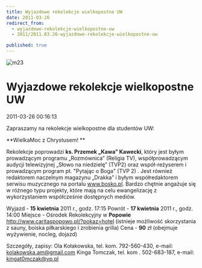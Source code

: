```yaml
---
title: Wyjazdowe rekolekcje wielkopostne UW
date: 2011-03-26
redirect_from: 
  - wyjazdowe-rekolekcje-wielkopostne-uw
  - 2011/2011.03.26-wyjazdowe-rekolekcje-wielkopostne-uw

published: true
---
```



![m23](images/stories/m23.jpg)

# Wyjazdowe rekolekcje wielkopostne UW

<time>2011-03-26 00:16:13</time>


Zapraszamy na
rekolekcje wielkopostne dla studentów UW:

**WielkaMoc z Chrystusem!
**

Rekolekcje poprowadzi **ks. Przemek „Kawa” Kawecki**, który jest byłym prowadzącym programu „Rozmównica” (Religia TV), współprowadzącym audycji telewizyjnej „Słowo na niedzielę” (TVP2) oraz współ-reżyserem i prowadzącym program pt. "Pytając o Boga" (TVP 2) . Jest również redaktorem naczelnym magazynu „Drakka” i byłym współredaktorem serwisu muzycznego na portalu www.bosko.pl. Bardzo chętnie angażuje się w różnego typu projekty, które mają na celu ewangelizację z wykorzystaniem współcześnie dostępnych mediów.
  

Wyjazd - **15 kwietnia** 2011 r., godz. 17:15 
Powrót - **17 kwietnia** 2011 r., godz. 14:00
Miejsce - Ośrodek Rekolekcyjny w **Popowie**  http://www.caritaspopowo.pl/?pokaz=hotel
(istnieje możliwość skorzystania z sauny, boiska piłkarskiego i zrobienia grilla)
Cena - **90** zł (obejmuje wyżywienie, nocleg, dojazd)

Szczegóły, zapisy:
Ola Kołakowska, tel. kom. 792-560-430, e-mail: kolakowska.am@gmail.com
Kinga Tomczak, tel. kom . 502-683-187, e-mail: kingat0mczak@vp.pl

 


<!--CONTENT FROM OLD SERVER (jos before 2013): 
Zapraszamy na
rekolekcje wielkopostne dla studentów UW:



**WielkaMoc z Chrystusem!
**

Rekolekcje poprowadzi **ks. Przemek „Kawa” Kawecki**, który jest byłym prowadzącym programu „Rozmównica” (Religia TV), współprowadzącym audycji telewizyjnej „Słowo na niedzielę” (TVP2) oraz współ-reżyserem i prowadzącym program pt. "Pytając o Boga" (TVP 2) . Jest również redaktorem naczelnym magazynu „Drakka” i byłym współredaktorem serwisu muzycznego na portalu www.bosko.pl. Bardzo chętnie angażuje się w różnego typu projekty, które mają na celu ewangelizację z wykorzystaniem współcześnie dostępnych mediów.
  

Wyjazd - **15 kwietnia** 2011 r., godz. 17:15 
Powrót - **17 kwietnia** 2011 r., godz. 14:00


Miejsce - Ośrodek Rekolekcyjny w **Popowie**  http://www.caritaspopowo.pl/?pokaz=hotel
(istnieje możliwość skorzystania z sauny, boiska piłkarskiego i zrobienia grilla)
Cena - **90** zł (obejmuje wyżywienie, nocleg, dojazd)

Szczegóły, zapisy:
Ola Kołakowska, tel. kom. 792-560-430, e-mail: kolakowska.am@gmail.com
Kinga Tomczak, tel. kom . 502-683-187, e-mail: kingat0mczak@vp.pl

 

-->

<!--{{json:{"created_date":"2011-03-26 00:16:13","publish_down":"0000-00-00 00:00:00","id":"110"}}}-->